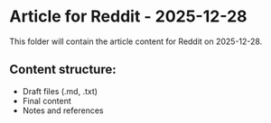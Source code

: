 # Article for Reddit - 2025-12-28

This folder will contain the article content for Reddit on 2025-12-28.

## Content structure:
- Draft files (.md, .txt)
- Final content
- Notes and references
